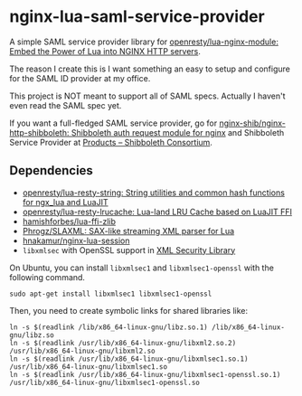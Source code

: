 nginx-lua-saml-service-provider
===============================

A simple SAML service provider library for [openresty/lua-nginx-module: Embed the Power of Lua into NGINX HTTP servers](https://github.com/openresty/lua-nginx-module).

The reason I create this is I want something an easy to setup and configure for the SAML ID provider at my office.

This project is NOT meant to support all of SAML specs. Actually I haven't even read the SAML spec yet.

If you want a full-fledged SAML service provider, go for [nginx-shib/nginx-http-shibboleth: Shibboleth auth request module for nginx](https://github.com/nginx-shib/nginx-http-shibboleth) and Shibboleth Service Provider at [Products – Shibboleth Consortium](https://www.shibboleth.net/products/).

## Dependencies

* [openresty/lua-resty-string: String utilities and common hash functions for ngx_lua and LuaJIT](https://github.com/openresty/lua-resty-string)
* [openresty/lua-resty-lrucache: Lua-land LRU Cache based on LuaJIT FFI](https://github.com/openresty/lua-resty-lrucache)
* [hamishforbes/lua-ffi-zlib](https://github.com/hamishforbes/lua-ffi-zlib)
* [Phrogz/SLAXML: SAX-like streaming XML parser for Lua](https://github.com/Phrogz/SLAXML)
* [hnakamur/nginx-lua-session](https://github.com/hnakamur/nginx-lua-session)
* `libxmlsec` with OpenSSL support in [XML Security Library](https://www.aleksey.com/xmlsec/)

On Ubuntu, you can install `libxmlsec1` and `libxmlsec1-openssl` with the following command.

```
sudo apt-get install libxmlsec1 libxmlsec1-openssl
```

Then, you need to create symbolic links for shared libraries like:

```
ln -s $(readlink /lib/x86_64-linux-gnu/libz.so.1) /lib/x86_64-linux-gnu/libz.so
ln -s $(readlink /usr/lib/x86_64-linux-gnu/libxml2.so.2) /usr/lib/x86_64-linux-gnu/libxml2.so
ln -s $(readlink /usr/lib/x86_64-linux-gnu/libxmlsec1.so.1) /usr/lib/x86_64-linux-gnu/libxmlsec1.so
ln -s $(readlink /usr/lib/x86_64-linux-gnu/libxmlsec1-openssl.so.1) /usr/lib/x86_64-linux-gnu/libxmlsec1-openssl.so
```
